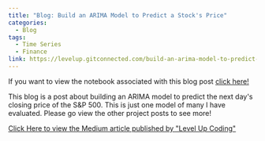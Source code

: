 ```yaml
---
title: "Blog: Build an ARIMA Model to Predict a Stock's Price"
categories:
  - Blog
tags:
  - Time Series
  - Finance
link: https://levelup.gitconnected.com/build-an-arima-model-to-predict-a-stocks-price-c9e1e49367d3
---
```


If you want to view the notebook associated with this blog post [click here!](http://www.aggressiontothemean.com/project/finance/Time-Series-Forecasting-pt1/)


This blog is a post about building an ARIMA model to predict the next day's closing price of the S&P 500. This is just one model of many I have evaluated. Please go view the other project posts to see more!

[Click Here to view the Medium article published by "Level Up Coding"](https://levelup.gitconnected.com/build-an-arima-model-to-predict-a-stocks-price-c9e1e49367d3)